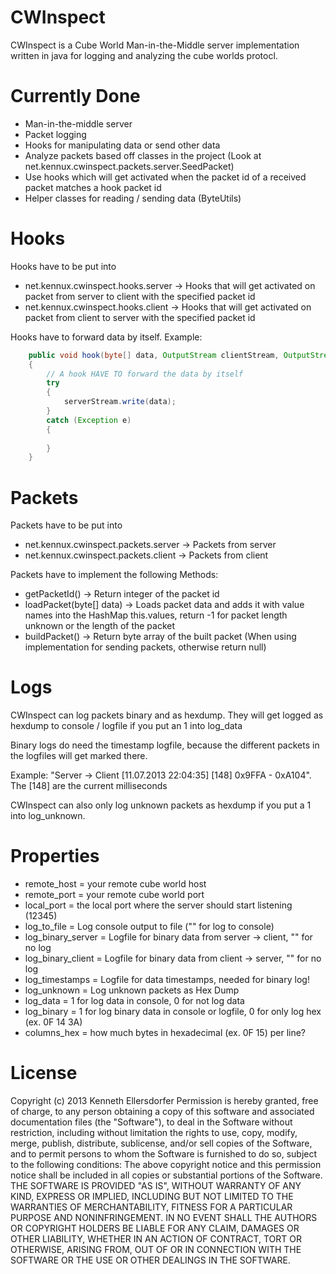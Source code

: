 CWInspect
=========

CWInspect is a Cube World Man-in-the-Middle server implementation written in java for logging and analyzing the cube worlds protocl.

Currently Done
=========

- Man-in-the-middle server
- Packet logging
- Hooks for manipulating data or send other data
- Analyze packets based off classes in the project (Look at net.kennux.cwinspect.packets.server.SeedPacket)
- Use hooks which will get activated when the packet id of a received packet matches a hook packet id
- Helper classes for reading / sending data (ByteUtils)

Hooks
=========

Hooks have to be put into
- net.kennux.cwinspect.hooks.server -> Hooks that will get activated on packet from server to client with the specified packet id
- net.kennux.cwinspect.hooks.client -> Hooks that will get activated on packet from client to server with the specified packet id

Hooks have to forward data by itself. Example: 
```java
	public void hook(byte[] data, OutputStream clientStream, OutputStream serverStream)
	{
		// A hook HAVE TO forward the data by itself
		try
		{
			serverStream.write(data);
		}
		catch (Exception e)
		{
			
		}
	}
```

Packets
=========

Packets have to be put into
- net.kennux.cwinspect.packets.server -> Packets from server
- net.kennux.cwinspect.packets.client -> Packets from client

Packets have to implement the following Methods:
- getPacketId() -> Return integer of the packet id
- loadPacket(byte[] data) -> Loads packet data and adds it with value names into the HashMap this.values, return -1 for packet length unknown or the length of the packet
- buildPacket() -> Return byte array of the built packet (When using implementation for sending packets, otherwise return null)


Logs
=========

CWInspect can log packets binary and as hexdump.
They will get logged as hexdump to console / logfile if you put an 1 into log_data

Binary logs do need the timestamp logfile, because the different packets in the logfiles will get marked there.

Example: "Server -> Client [11.07.2013 22:04:35] [148] 0x9FFA - 0xA104".
The [148] are the current milliseconds

CWInspect can also only log unknown packets as hexdump if you put a 1 into log_unknown.

Properties
=========

- remote_host = your remote cube world host
- remote_port = your remote cube world port
- local_port = the local port where the server should start listening (12345)
- log_to_file = Log console output to file ("" for log to console)
- log_binary_server = Logfile for binary data from server -> client, "" for no log
- log_binary_client = Logfile for binary data from client -> server, "" for no log
- log_timestamps = Logfile for data timestamps, needed for binary log!
- log_unknown = Log unknown packets as Hex Dump
- log_data = 1 for log data in console, 0 for not log data
- log_binary = 1 for log binary data in console or logfile, 0 for only log hex (ex. 0F 14 3A)
- columns_hex = how much bytes in hexadecimal (ex. 0F 15) per line?

License
=========
Copyright (c) 2013 Kenneth Ellersdorfer
Permission is hereby granted, free of charge, to any person obtaining a copy of this software and associated documentation files (the "Software"), to deal in the Software without restriction, including without limitation the rights to use, copy, modify, merge, publish, distribute, sublicense, and/or sell copies of the Software, and to permit persons to whom the Software is furnished to do so, subject to the following conditions:
The above copyright notice and this permission notice shall be included in all copies or substantial portions of the Software.
THE SOFTWARE IS PROVIDED "AS IS", WITHOUT WARRANTY OF ANY KIND, EXPRESS OR IMPLIED, INCLUDING BUT NOT LIMITED TO THE WARRANTIES OF MERCHANTABILITY, FITNESS FOR A PARTICULAR PURPOSE AND NONINFRINGEMENT. IN NO EVENT SHALL THE AUTHORS OR COPYRIGHT HOLDERS BE LIABLE FOR ANY CLAIM, DAMAGES OR OTHER LIABILITY, WHETHER IN AN ACTION OF CONTRACT, TORT OR OTHERWISE, ARISING FROM, OUT OF OR IN CONNECTION WITH THE SOFTWARE OR THE USE OR OTHER DEALINGS IN THE SOFTWARE.